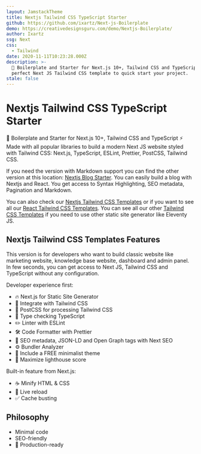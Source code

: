 ```yaml
---
layout: JamstackTheme
title: Nextjs Tailwind CSS TypeScript Starter
github: https://github.com/ixartz/Next-js-Boilerplate
demo: https://creativedesignsguru.com/demo/Nextjs-Boilerplate/
author: Ixartz
ssg: Next
css:
  - Tailwind
date: 2020-11-11T10:23:28.000Z
description: >-
  🚀 Boilerplate and Starter for Next.js 10+, Tailwind CSS and TypeScript. The
  perfect Next JS Tailwind CSS template to quick start your project.
stale: false
---
```


# Nextjs Tailwind CSS TypeScript Starter

🚀 Boilerplate and Starter for Next.js 10+, Tailwind CSS and TypeScript ⚡️ Made with all popular libraries to build a modern Next JS website styled with Tailwind CSS: Next.js, TypeScript, ESLint, Prettier, PostCSS, Tailwind CSS.

If you need the version with Markdown support you can find the other version at this location: [Nextjs Blog Starter](https://github.com/ixartz/Next-js-Blog-Boilerplate). You can easily build a blog with Nextjs and React. You get access to Syntax Highlighting, SEO metadata, Pagination and Markdown.

You can also check our [Nextjs Tailwind CSS Templates](https://creativedesignsguru.com/category/nextjs/) or if you want to see all our [React Tailwind CSS Templates](https://creativedesignsguru.com/category/react/). You can see all our other [Tailwind CSS Templates](https://creativedesignsguru.com) if you need to use other static site generator like Eleventy JS.

## Nextjs Tailwind CSS Templates Features

This version is for developers who want to build classic website like marketing website, knowledge base website, dashboard and admin panel. In few seconds, you can get access to Next JS, Tailwind CSS and TypeScript without any configuration.

Developer experience first:

- 🔥 Next.js for Static Site Generator
- 🎨 Integrate with Tailwind CSS
- 💅 PostCSS for processing Tailwind CSS
- 🎉 Type checking TypeScript
- ✏️ Linter with ESLint
- 🛠 Code Formatter with Prettier
- 🦊 SEO metadata, JSON-LD and Open Graph tags with Next SEO
- ⚙️ Bundler Analyzer
- 🌈 Include a FREE minimalist theme
- 💯 Maximize lighthouse score

Built-in feature from Next.js:

- ☕ Minify HTML & CSS
- 💨 Live reload
- ✅ Cache busting

## Philosophy

- Minimal code
- SEO-friendly
- 🚀 Production-ready
